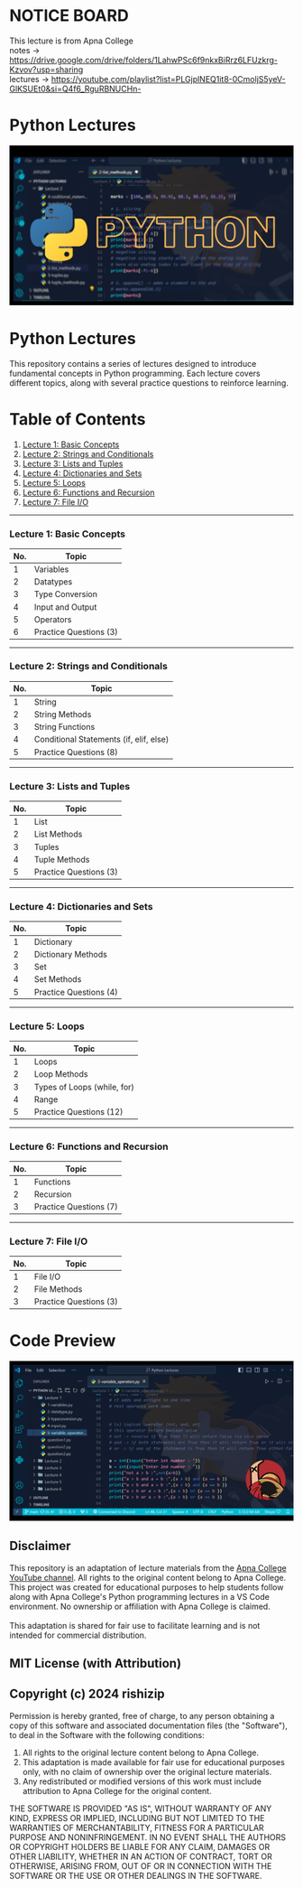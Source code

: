 # NOTICE BOARD
This lecture is from Apna College
<br>
notes -> https://drive.google.com/drive/folders/1LahwPSc6f9nkxBiRrz6LFUzkrg-Kzvov?usp=sharing
<br>
lectures -> https://youtube.com/playlist?list=PLGjplNEQ1it8-0CmoljS5yeV-GlKSUEt0&si=Q4f6_RguRBNUCHn-

# Python Lectures
![Image Alt](https://github.com/rishizip/python-lectures/blob/16def3fe01c5fc62ad2f2c2c6336c628534dbd60/PYTHON%202.0.png)

# Python Lectures

This repository contains a series of lectures designed to introduce fundamental concepts in Python programming. Each lecture covers different topics, along with several practice questions to reinforce learning.


# Table of Contents

1. [Lecture 1: Basic Concepts](#lecture-1-basic-concepts)
2. [Lecture 2: Strings and Conditionals](#lecture-2-strings-and-conditionals)
3. [Lecture 3: Lists and Tuples](#lecture-3-lists-and-tuples)
4. [Lecture 4: Dictionaries and Sets](#lecture-4-dictionaries-and-sets)
5. [Lecture 5: Loops](#lecture-5-loops)
6. [Lecture 6: Functions and Recursion](#lecture-6-functions-and-recursion)
7. [Lecture 7: File I/O](#lecture-7-file-io)

---

### Lecture 1: Basic Concepts

| No. | Topic             |
|-----|-------------------|
| 1   | Variables         |
| 2   | Datatypes         |
| 3   | Type Conversion   |
| 4   | Input and Output  |
| 5   | Operators         |
| 6   | Practice Questions (3) |

---

### Lecture 2: Strings and Conditionals

| No. | Topic                     |
|-----|---------------------------|
| 1   | String                    |
| 2   | String Methods            |
| 3   | String Functions          |
| 4   | Conditional Statements (if, elif, else) |
| 5   | Practice Questions (8)    |

---

### Lecture 3: Lists and Tuples

| No. | Topic           |
|-----|-----------------|
| 1   | List            |
| 2   | List Methods    |
| 3   | Tuples          |
| 4   | Tuple Methods   |
| 5   | Practice Questions (3) |

---

### Lecture 4: Dictionaries and Sets

| No. | Topic           |
|-----|-----------------|
| 1   | Dictionary      |
| 2   | Dictionary Methods |
| 3   | Set             |
| 4   | Set Methods     |
| 5   | Practice Questions (4) |

---

### Lecture 5: Loops

| No. | Topic                 |
|-----|-----------------------|
| 1   | Loops                 |
| 2   | Loop Methods          |
| 3   | Types of Loops (while, for) |
| 4   | Range                 |
| 5   | Practice Questions (12) |

---

### Lecture 6: Functions and Recursion

| No. | Topic           |
|-----|-----------------|
| 1   | Functions       |
| 2   | Recursion       |
| 3   | Practice Questions (7) |

---

### Lecture 7: File I/O

| No. | Topic           |
|-----|-----------------|
| 1   | File I/O        |
| 2   | File Methods    |
| 3   | Practice Questions (3) |


# Code Preview
![Image Alt](https://github.com/rishizip/python-lectures/blob/b69cf6aaa1189615b2723ed16a26a97285ec9891/Untitled%20design.png)


## Disclaimer
This repository is an adaptation of lecture materials from the [Apna College YouTube channel](https://www.youtube.com/@ApnaCollegeOfficial). All rights to the original content belong to Apna College. This project was created for educational purposes to help students follow along with Apna College's Python programming lectures in a VS Code environment. 
No ownership or affiliation with Apna College is claimed. 
<br>
<br>
This adaptation is shared for fair use to facilitate learning and is not intended for commercial distribution.

## MIT License (with Attribution)

## Copyright (c) 2024 rishizip

Permission is hereby granted, free of charge, to any person obtaining a copy
of this software and associated documentation files (the "Software"), to deal
in the Software with the following conditions:

1. All rights to the original lecture content belong to Apna College.
2. This adaptation is made available for fair use for educational purposes only, with no claim of ownership over the original lecture materials.
3. Any redistributed or modified versions of this work must include attribution to Apna College for the original content.

THE SOFTWARE IS PROVIDED "AS IS", WITHOUT WARRANTY OF ANY KIND, EXPRESS OR
IMPLIED, INCLUDING BUT NOT LIMITED TO THE WARRANTIES OF MERCHANTABILITY,
FITNESS FOR A PARTICULAR PURPOSE AND NONINFRINGEMENT. IN NO EVENT SHALL THE
AUTHORS OR COPYRIGHT HOLDERS BE LIABLE FOR ANY CLAIM, DAMAGES OR OTHER
LIABILITY, WHETHER IN AN ACTION OF CONTRACT, TORT OR OTHERWISE, ARISING FROM,
OUT OF OR IN CONNECTION WITH THE SOFTWARE OR THE USE OR OTHER DEALINGS IN THE
SOFTWARE.
